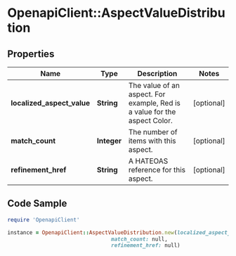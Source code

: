 # OpenapiClient::AspectValueDistribution

## Properties

Name | Type | Description | Notes
------------ | ------------- | ------------- | -------------
**localized_aspect_value** | **String** | The value of an aspect. For example, Red is a value for the aspect Color. | [optional] 
**match_count** | **Integer** | The number of items with this aspect. | [optional] 
**refinement_href** | **String** | A HATEOAS reference for this aspect. | [optional] 

## Code Sample

```ruby
require 'OpenapiClient'

instance = OpenapiClient::AspectValueDistribution.new(localized_aspect_value: null,
                                 match_count: null,
                                 refinement_href: null)
```


